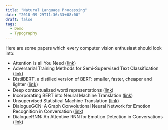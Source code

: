 ```yaml
---
title: "Natural Language Processing"
date: "2018-09-29T11:36:33+08:00"
draft: false
tags:
  - Demo
  - Typography
---
```


Here are some papers which every computer vision enthusiast should look into:
- Attention is all You Need ([link](https://arxiv.org/pdf/1706.03762.pdf))
- Adversarial Training Methods for Semi-Supervised Text Classification ([link](https://arxiv.org/pdf/1605.07725v3.pdf))
- DistilBERT, a distilled version of BERT: smaller, faster, cheaper and lighter ([link](https://arxiv.org/pdf/1910.01108v4.pdf))
- Deep contextualized word representations ([link](https://arxiv.org/pdf/1802.05365v2.pdf))
- Incorporating BERT into Neural Machine Translation ([link](https://arxiv.org/pdf/2002.06823v1.pdf))
- Unsupervised Statistical Machine Translation ([link](https://arxiv.org/pdf/1809.01272v1.pdf))
- DialogueGCN: A Graph Convolutional Neural Network for Emotion Recognition in Conversation ([link](https://www.aclweb.org/anthology/D19-1015.pdf))
- DialogueRNN: An Attentive RNN for Emotion Detection in Conversations ([link](https://arxiv.org/pdf/1811.00405v4.pdf))